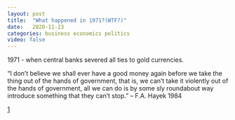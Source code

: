 ```yaml
---
layout: post
title:  "What happened in 1971?(WTF?)"
date:   2020-11-23
categories: business economics politics
video: false
---
```


1971 - when central banks severed all ties to gold currencies.

“I don’t believe we shall ever have a good money again before we take the thing out of the hands of government, that is, we can’t take it violently out of the hands of government, all we can do is by some sly roundabout way introduce something that they can’t stop.” – F.A. Hayek 1984

[1]

[1]: //wtfhappenedin1971.com/
